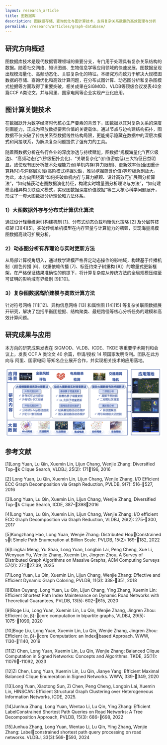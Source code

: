 ```yaml
---
layout: research_article
title: 图数据库
description: 图数据存储、查询优化与图计算技术，支持复杂关系数据的高效管理与分析
permalink: /research/articles/graph-database/
---
```


## 研究方向概述

图数据库技术是现代数据管理领域的重要分支，专门用于处理具有复杂关系结构的数据。随着社交网络、知识图谱、生物信息学等应用领域的快速发展，图数据呈现出规模海量化、高频动态化、关联复杂化的特征。本研究方向致力于解决大规模图数据的存储、查询优化和高效计算问题，在分布式图计算、动态图分析和复杂图模式挖掘等方面取得了重要突破，相关成果在SIGMOD、VLDB等顶级会议发表40余篇CCF A类论文，并与阿里、国家电网等企业实现产业化应用。

## 图计算关键技术

在数据跃升为数字经济时代核心生产要素的背景下，图数据以其对复杂关系的深度刻画能力，正成为释放数据要素价值的关键载体。通过节点与边构建结构拓扑，图数据不仅突破了传统关系型数据线性结构局限，更能揭示隐藏在数据中的深层次模式和间接联系，为解决复杂问题提供了强有力的工具。

  随着图数据分析在各行各业的深度渗透与持续赋能，图数据“规模海量化”(百亿级边)、“高频动态化”(秒级拓扑变化)、“关联复杂化”(价值密度低)三大特征日益明显，致使现有图分析技术处理能力弱(单机内存/算力限制)、更新效率低(全图重计算耗时)与洞察层次浅(高阶模式挖掘欠缺，难以挖掘蕴含价值)等短板急剧放大。为此，本方向围绕着“如何突破单机内存与算力瓶颈、设计高效可扩展图分析算法”，“如何捕获动态图数据演化特征，构建实时增量图分析理论与方法”，“如何建模高维异构关联语义模式，实现图数据深度价值挖掘”等三大核心科学问题展开，形成了一套大图数据分析理论和方法体系。

### 1）大图数据外存与分布式计算优化算法  
  通过设计轻量级索引构建机制 [1]、分布式动态负载均衡优化策略 [2] 及分层剪枝框架 [3][4][5]，突破传统单机模型在内存容量与计算能力的瓶颈，实现海量规模图数据高效可扩展分析。

### 2）动态图分析有界理论与实时更新方法  
  从局部计算视角切入，通过数学建模严格界定动态操作的影响域，构建基于传播机制（颜色传播 [6]、权重依赖传播 [7]、标签约束子树重构 [8]）的增量式更新框架，在严格保证结果准确性的前提下，将计算复杂度从传统方法的全局规模压缩至可证明的影响域有界级别 [9][10]。

### 3）复杂图数据高阶建模与高效计算方法  
  针对符号网络 [11][12]、异构信息网络 [13] 和属性图 [14][15] 等复杂关联图数据展开研究，解决了包括平衡团挖掘、结构聚类、最短路径等核心分析任务的建模和高效计算问题。

## 研究成果与应用

本方向的研究成果发表在 SIGMOD、VLDB、ICDE、TKDE 等重要学术期刊和会议上，发表 CCF A 类论文 40 余篇，申请/授权 14 项国家发明专利。团队在此方向与 阿里、国家电网 等知名企业展开合作，并实现相关技术的应用落地。

![大规模图数据分析技术框架：包含外存计算、动态更新和高阶建模三大核心技术](/assets/images/research/图计算1.png)

## 参考文献

[1]Long Yuan, Lu Qin, Xuemin Lin, Lijun Chang, Wenjie Zhang: Diversified Top-k Clique Search, VLDBJ, 25(2): 171196, 2016

[2] Long Yuan, Lu Qin, Xuemin Lin, Lijun Chang, Wenjie Zhang, I/O Efficient ECC Graph Decomposition via Graph Reduction, PVLDB, 9(7): 516-527, 2016 

[3]Long Yuan, Lu Qin, Xuemin Lin, Lijun Chang, Wenjie Zhang, Diversified Top-k Clique Search, ICDE, 387-398，2016

[4]Long Yuan, Lu Qin, Xuemin Lin, Lijun Chang, Wenjie Zhang: I/O efficient ECC Graph Decomposition via Graph Reduction, VLDBJ, 26(2): 275-300, 2017 

[5]Kongzhang Hao, Long Yuan, Wenjie Zhang: Distributed HopConstrained st Simple Path Enumeration at Billion Scale. PVLDB, 15(2): 169-182, 2022 

[6]Lingkai Meng, Yu Shao, Long Yuan, Longbin Lai, Peng Cheng, Xue Li, Wenyuan Yu, Wenjie Zhang, Xuemin Lin, Jingren Zhou, A Survey of Distributed Graph Algorithms on Massive Graphs, ACM Computing Surveys 57(2): 27:127:39, 2025

[7]Long Yuan, Lu Qin, Xuemin Lin, Lijun Chang, Wenjie Zhang: Effective and Efficient Dynamic Graph Coloring, PVLDB, 11(3): 338-351, 2018

[8]Dian Ouyang, Long Yuan, Lu Qin, Lijun Chang, Ying Zhang, Xuemin Lin: Efficient Shortest Path Index Maintenance on Dynamic Road Networks with Theoretical Guarantees, PVLDB, 13(5): 602-615, 2020

[9]Boge Liu, Long Yuan, Xuemin Lin, Lu Qin, Wenjie Zhang, Jingren Zhou: Efficient (α, β)-core computation in bipartite graphs, VLDBJ, 29(5): 1075-1099, 2020 

[10]Boge Liu, Long Yuan, Xuemin Lin, Lu Qin, Wenjie Zhang, Jingren Zhou: Efficient (α, β)-core Computation: an Indexbased Approach. WWW, 1130-1140, 2019

[11]Zi Chen, Long Yuan, Xuemin Lin, Lu Qin, Wenjie Zhang: Balanced Clique Computation in Signed Networks: Concepts and Algorithms. TKDE, 35(11): 11079-11092, 2023 

[12]Zi Chen, Long Yuan, Xuemin Lin, Lu Qin, Jianye Yang: Efficient Maximal Balanced Clique Enumeration in Signed Networks. WWW, 339-349, 2020 

[13]Long Yuan, Xiaotong Sun, Zi Chen, Peng Cheng, Longbin Lai, Xuemin Lin, HINSCAN: Efficient Structural Graph Clustering over Heterogeneous Information Networks, ICDE, 2025. 

[14]Junhua Zhang, Long Yuan, Wentao Li, Lu Qin, Ying Zhang: Efficient LabelConstrained Shortest Path Queries on Road Networks: A Tree Decomposition Approach, PVLDB, 15(3): 686-698, 2022 

[15]Junhua Zhang, Long Yuan, Wentao Li, Lu Qin, Ying Zhang, Wenjie Zhang: Labelconstrained shortest path query processing on road networks. VLDBJ, 33(3):569-593, 2024
